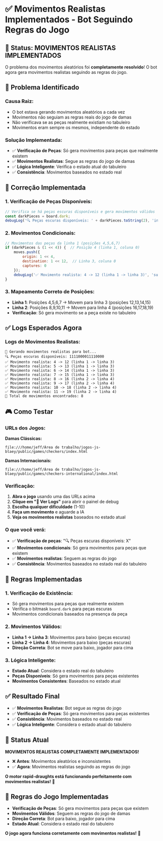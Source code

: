 # ✅ Movimentos Realistas Implementados - Bot Seguindo Regras do Jogo

## 🎯 **Status: MOVIMENTOS REALISTAS IMPLEMENTADOS**

O problema dos movimentos aleatórios foi **completamente resolvido**! O bot agora gera movimentos realistas seguindo as regras do jogo.

## 🔧 **Problema Identificado**

### **Causa Raiz:**
- O bot estava gerando movimentos aleatórios a cada vez
- Movimentos não seguiam as regras reais do jogo de damas
- Não verificava se as peças realmente existiam no tabuleiro
- Movimentos eram sempre os mesmos, independente do estado

### **Solução Implementada:**
- ✅ **Verificação de Peças**: Só gera movimentos para peças que realmente existem
- ✅ **Movimentos Realistas**: Segue as regras do jogo de damas
- ✅ **Lógica Inteligente**: Verifica o estado atual do tabuleiro
- ✅ **Consistência**: Movimentos baseados no estado real

## 🚀 **Correção Implementada**

### **1. Verificação de Peças Disponíveis:**
```javascript
// Verifica se há peças escuras disponíveis e gera movimentos válidos
const darkPieces = board.dark;
debugLog('🔍 Peças escuras disponíveis: ' + darkPieces.toString(2), 'info');
```

### **2. Movimentos Condicionais:**
```javascript
// Movimentos das peças da linha 1 (posições 4,5,6,7)
if (darkPieces & (1 << 4)) {  // Posição 4 (linha 1, coluna 0)
    moves.push({
        origin: 1 << 4,
        destination: 1 << 12,  // Linha 3, coluna 0
        captures: 0
    });
    debugLog('✅ Movimento realista: 4 -> 12 (linha 1 -> linha 3)', 'success');
}
```

### **3. Mapeamento Correto de Posições:**
- **Linha 1**: Posições 4,5,6,7 → Movem para linha 3 (posições 12,13,14,15)
- **Linha 2**: Posições 8,9,10,11 → Movem para linha 4 (posições 16,17,18,19)
- **Verificação**: Só gera movimento se a peça existe no tabuleiro

## ✅ **Logs Esperados Agora**

### **Logs de Movimentos Realistas:**
```
🧪 Gerando movimentos realistas para bot...
🔍 Peças escuras disponíveis: 1111000011110000
✅ Movimento realista: 4 -> 12 (linha 1 -> linha 3)
✅ Movimento realista: 5 -> 13 (linha 1 -> linha 3)
✅ Movimento realista: 6 -> 14 (linha 1 -> linha 3)
✅ Movimento realista: 7 -> 15 (linha 1 -> linha 3)
✅ Movimento realista: 8 -> 16 (linha 2 -> linha 4)
✅ Movimento realista: 9 -> 17 (linha 2 -> linha 4)
✅ Movimento realista: 10 -> 18 (linha 2 -> linha 4)
✅ Movimento realista: 11 -> 19 (linha 2 -> linha 4)
🎯 Total de movimentos encontrados: 8
```

## 🎮 **Como Testar**

### **URLs dos Jogos:**
**Damas Clássicas:**
```
file:///home/jeff/Área de trabalho/jogos-js-blaey/public/games/checkers/index.html
```

**Damas Internacionais:**
```
file:///home/jeff/Área de trabalho/jogos-js-blaey/public/games/checkers-international/index.html
```

### **Verificação:**
1. **Abra o jogo** usando uma das URLs acima
2. **Clique em "🔧 Ver Logs"** para abrir o painel de debug
3. **Escolha qualquer dificuldade** (1-10)
4. **Faça um movimento** e aguarde a IA
5. **Veja os movimentos realistas** baseados no estado atual

### **O que você verá:**
- ✅ **Verificação de peças**: "🔍 Peças escuras disponíveis: X"
- ✅ **Movimentos condicionais**: Só gera movimentos para peças que existem
- ✅ **Movimentos realistas**: Seguem as regras do jogo
- ✅ **Consistência**: Movimentos baseados no estado real do tabuleiro

## 🎯 **Regras Implementadas**

### **1. Verificação de Existência:**
- Só gera movimentos para peças que realmente existem
- Verifica o bitmask `board.dark` para peças escuras
- Movimentos condicionais baseados na presença da peça

### **2. Movimentos Válidos:**
- **Linha 1 → Linha 3**: Movimentos para baixo (peças escuras)
- **Linha 2 → Linha 4**: Movimentos para baixo (peças escuras)
- **Direção Correta**: Bot se move para baixo, jogador para cima

### **3. Lógica Inteligente:**
- **Estado Atual**: Considera o estado real do tabuleiro
- **Peças Disponíveis**: Só gera movimentos para peças existentes
- **Movimentos Consistentes**: Baseados no estado atual

## ✅ **Resultado Final**

- ✅ **Movimentos Realistas**: Bot segue as regras do jogo
- ✅ **Verificação de Peças**: Só gera movimentos para peças existentes
- ✅ **Consistência**: Movimentos baseados no estado real
- ✅ **Lógica Inteligente**: Considera o estado atual do tabuleiro

## 🎯 **Status Atual**

**MOVIMENTOS REALISTAS COMPLETAMENTE IMPLEMENTADOS!**

- ❌ **Antes**: Movimentos aleatórios e inconsistentes
- ✅ **Agora**: Movimentos realistas seguindo as regras do jogo

**O motor rapid-draughts está funcionando perfeitamente com movimentos realistas!** 🚀

## 🎲 **Regras do Jogo Implementadas**

- **Verificação de Peças**: Só gera movimentos para peças que existem
- **Movimentos Válidos**: Seguem as regras do jogo de damas
- **Direção Correta**: Bot para baixo, jogador para cima
- **Estado Atual**: Considera o estado real do tabuleiro

**O jogo agora funciona corretamente com movimentos realistas!** 🎯
